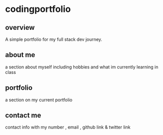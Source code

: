 # codingportfolio

## overview
A simple portfolio for my full stack dev journey. 

## about me
a section about myself including hobbies and what im currently learning in class

## portfolio
a section on my current portfolio

## contact me
contact info with my number , email , github link & twitter link